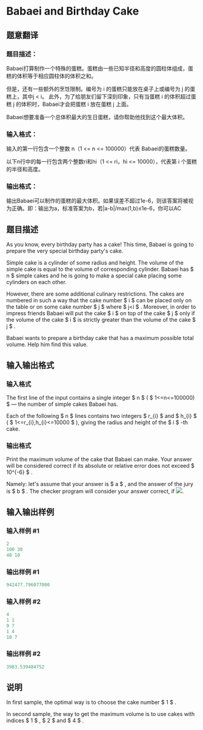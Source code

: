 # Babaei and Birthday Cake

## 题意翻译

### 题目描述：

Babaei打算制作一个特殊的蛋糕。蛋糕由一些已知半径和高度的圆柱体组成，蛋糕的体积等于相应圆柱体的体积之和。

但是，还有一些额外的烹饪限制。编号为 i 的蛋糕只能放在桌子上或编号为 j 的蛋糕上，其中j < i。 此外，为了给朋友们留下深刻印象，只有当蛋糕 i 的体积超过蛋糕 j 的体积时，Babaei才会把蛋糕 i 放在蛋糕 j 上面。

Babaei想要准备一个总体积最大的生日蛋糕，请你帮助他找到这个最大体积。

### 输入格式：

输入的第一行包含一个整数 n（1 <= n <= 100000）代表 Babaei的蛋糕数量。

以下n行中的每一行包含两个整数ri和hi（1 <= ri，hi <= 10000），代表第 i 个蛋糕的半径和高度。

### 输出格式：

输出Babaei可以制作的蛋糕的最大体积。如果误差不超过1e-6，则该答案将被视为正确。即：输出为a，标准答案为b，若|a-b|/max(1,b)≤1e-6，你可以AC

## 题目描述

As you know, every birthday party has a cake! This time, Babaei is going to prepare the very special birthday party's cake.

Simple cake is a cylinder of some radius and height. The volume of the simple cake is equal to the volume of corresponding cylinder. Babaei has $ n $ simple cakes and he is going to make a special cake placing some cylinders on each other.

However, there are some additional culinary restrictions. The cakes are numbered in such a way that the cake number $ i $ can be placed only on the table or on some cake number $ j $ where $ j&lt;i $ . Moreover, in order to impress friends Babaei will put the cake $ i $ on top of the cake $ j $ only if the volume of the cake $ i $ is strictly greater than the volume of the cake $ j $ .

Babaei wants to prepare a birthday cake that has a maximum possible total volume. Help him find this value.

## 输入输出格式

### 输入格式

The first line of the input contains a single integer $ n $ ( $ 1<=n<=100000) $ — the number of simple cakes Babaei has.

Each of the following $ n $ lines contains two integers $ r_{i} $ and $ h_{i} $ ( $ 1<=r_{i},h_{i}<=10000 $ ), giving the radius and height of the $ i $ -th cake.

### 输出格式

Print the maximum volume of the cake that Babaei can make. Your answer will be considered correct if its absolute or relative error does not exceed $ 10^{-6} $ .

Namely: let's assume that your answer is $ a $ , and the answer of the jury is $ b $ . The checker program will consider your answer correct, if ![](https://cdn.luogu.com.cn/upload/vjudge_pic/CF629D/c5d4f85807f95b08a3db7aae534822038a5bf1df.png).

## 输入输出样例

### 输入样例 #1

```cpp
2
100 30
40 10

```
### 输出样例 #1

```cpp
942477.796077000

```
### 输入样例 #2

```cpp
4
1 1
9 7
1 4
10 7

```
### 输出样例 #2

```cpp
3983.539484752

```
## 说明

In first sample, the optimal way is to choose the cake number $ 1 $ .

In second sample, the way to get the maximum volume is to use cakes with indices $ 1 $ , $ 2 $ and $ 4 $ .

